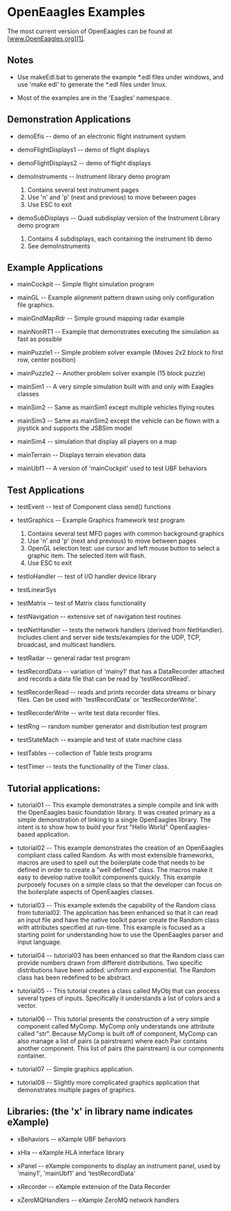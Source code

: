 
OpenEaagles Examples
====================

The most current version of OpenEaagles can be found at
[www.OpenEaagles.org][1].

Notes
-----

*  Use makeEdl.bat to generate the example *.edl files under windows, and
   use 'make edl' to generate the *.edl files under linux. 

*  Most of the examples are in the 'Eaagles' namespace.


Demonstration Applications
--------------------------

* demoEfis -- demo of an electronic flight instrument system

* demoFlightDisplays1 -- demo of flight displays

* demoFlightDisplays2 -- demo of flight displays

* demoInstruments -- Instrument library demo program
    1. Contains several test instrument pages 
    2. Use 'n' and 'p' (next and previous) to move between pages
    3. Use ESC to exit

* demoSubDisplays -- Quad subdisplay version of the Instrument Library demo program
    1. Contains 4 subdisplays, each containing the instrument lib demo 
    2. See demoInstruments


Example Applications
--------------------

* mainCockpit -- Simple flight simulation program

* mainGL -- Example alignment pattern drawn using only configuration file graphics.

* mainGndMapRdr -- Simple ground mapping radar example

* mainNonRT1 -- Example that demonstrates executing the simulation as fast as possible

* mainPuzzle1 -- Simple problem solver example (Moves 2x2 block to first row, center position)

* mainPuzzle2 -- Another problem solver example (15 block puzzle)

* mainSim1 -- A very simple simulation built with and only with Eaagles classes

* mainSim2 -- Same as mainSim1 except multiple vehicles flying routes 

* mainSim3 -- Same as mainSim2 except the vehicle can be flown with a joystick and supports the JSBSim model

* mainSim4 -- simulation that display all players on a map

* mainTerrain -- Displays terrain elevation data

* mainUbf1 -- A version of 'mainCockpit' used to test UBF behaviors


Test Applications
-----------------

* testEvent -- test of Component class send() functions

* testGraphics -- Example Graphics framework test program
    1. Contains several test MFD pages with common background graphics
    2. Use 'n' and 'p' (next and previous) to move between pages
    3. OpenGL selection test: use cursor and left mouse button to select a graphic item.  The selected item will flash.
    4. Use ESC to exit

* testIoHandler -- test of I/O handler device library

* testLinearSys

* testMatrix -- test of Matrix class functionality

* testNavigation -- extensive set of navigation test routines

* testNetHandler -- tests the network handlers (derived from NetHandler).  Includes client and server side tests/examples for the UDP, TCP, broadcast, and multicast handlers.

* testRadar -- general radar test program

* testRecordData -- variation of 'mainy1' that has a DataRecorder attached and records a data file that can be read by 'testRecordRead'.

* testRecorderRead -- reads and prints recorder data streams or binary files. Can be used with 'testRecordData' or 'testRecorderWrite'.

* testRecorderWrite -- write test data recorder files.

* testRng -- random number generator and distribution test program

* testStateMach -- example and test of state machine class

* testTables -- collection of Table tests programs

* testTimer -- tests the functionality of the Timer class.


Tutorial applications:
--------------------------------------------------------------------------------------------

* tutorial01 -- This example demonstrates a simple compile and link with the OpenEaagles basic foundation library. It was created primary as a simple demonstration of linking to a single OpenEaagles library. The intent is to show how to build your first "Hello World" OpenEaagles-based application.

* tutorial02 -- This example demonstrates the creation of an OpenEaagles compliant class called Random. As with most extensible frameworks, macros are used to spell out the boilerplate code that needs to be defined in order to create a "well defined" class. The macros make it easy to develop native toolkit components quickly. This example purposely focuses on a simple class so that the developer can focus on the boilerplate aspects of OpenEaagles classes.

* tutorial03 -- This example extends the capability of the Random class from tutorial02. The application has been enhanced so that it can read an input file and have the native toolkit parser create the Random class with attributes specified at run-time. This example is focused as a starting point for understanding how to use the OpenEaagles parser and input language.

* tutorial04 -- tutorial03 has been enhanced so that the Random class can provide numbers drawn from different distributions. Two specific distributions have been added: uniform and exponential. The Random class has been redefined to be abstract.

* tutorial05 -- This tutorial creates a class called MyObj that can process several types of inputs. Specifically it understands a list of colors and a vector.

* tutorial06 -- This tutorial presents the construction of a very simple component called MyComp. MyComp only understands one attribute called "str". Because MyComp is built off of component, MyComp can also manage a list of pairs (a pairstream) where each Pair contains another component. This list of pairs (the pairstream) is our components container.

* tutorial07 -- Simple graphics application.

* tutorial08 -- Slightly more complicated graphics application that demonstrates multiple pages of graphics.


Libraries: (the 'x' in library name indicates eXample)
--------------------------------------------------------------------------------------------
* xBehaviors -- eXample UBF behaviors

* xHla -- eXample HLA interface library

* xPanel -- eXample components to display an instrument panel, used by 'mainy1', 'mainUbf1' and 'testRecordData'

* xRecorder -- eXample extension of the Data Recorder

* xZeroMQHandlers -- eXample ZeroMQ network handlers


[1]: http://www.OpenEaagles.org

